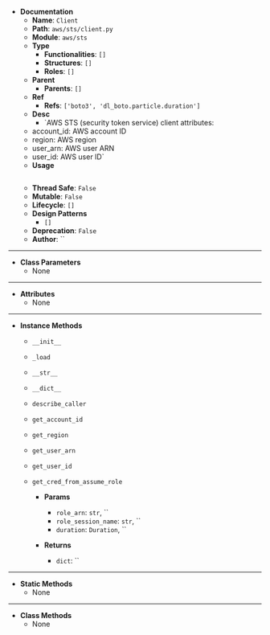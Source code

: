 - **Documentation**
    - **Name**: `Client`
    - **Path**: `aws/sts/client.py`
    - **Module**: `aws/sts`
    - **Type**
        - **Functionalities**: `[]`
        - **Structures**: `[]`
        - **Roles**: `[]`
    - **Parent**
        - **Parents**: `[]`
    - **Ref**
        - **Refs**: `['boto3', 'dl_boto.particle.duration']`
    - **Desc**
        - `AWS STS (security token service) client
attributes:
    - account_id: AWS account ID
    - region: AWS region
    - user_arn: AWS user ARN
    - user_id: AWS user ID`
    - **Usage**
        ```python
        
        ```
    - **Thread Safe**: `False`
    - **Mutable**: `False`
    - **Lifecycle**: `[]`
    - **Design Patterns**
        - `[]`
    - **Deprecation**: `False`
    - **Author**: ``

---

- **Class Parameters**
    - None

---

- **Attributes**
    - None

---

- **Instance Methods**
    - `__init__`




    - `_load`




    - `__str__`




    - `__dict__`




    - `describe_caller`




    - `get_account_id`




    - `get_region`




    - `get_user_arn`




    - `get_user_id`




    - `get_cred_from_assume_role`

        - **Params**
            - `role_arn`: `str`, ``
            - `role_session_name`: `str`, ``
            - `duration`: `Duration`, ``

        - **Returns**
            - `dict`: ``



---

- **Static Methods**
    - None

---

- **Class Methods**
    - None
